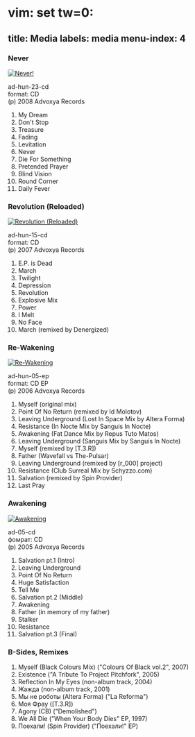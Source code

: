 # vim: set tw=0:
title: Media
labels: media
menu-index: 4
---

### Never

<a href="never.html"><img src="http://files.the-pulsar.com/pictures/cd/never-100.jpg" alt="Never!"/></a>

ad-hun-23-cd  
format: CD  
(p) 2008 Advoxya Records

01. My Dream
02. Don't Stop
03. Treasure
04. Fading
05. Levitation
06. Never
07. Die For Something
08. Pretended Prayer
09. Blind Vision
10. Round Corner
11. Daily Fever

### Revolution (Reloaded)

<a href="revolution-reloaded.html"><img src="http://files.the-pulsar.com/pictures/cd/revolution-reloaded-100.jpg" alt="Revolution (Reloaded)"/></a>

ad-hun-15-cd  
format: CD  
(p) 2007 Advoxya Records

01. E.P. is Dead
02. March
03. Twilight
04. Depression
05. Revolution
06. Explosive Mix
07. Power
08. I Melt
09. No Face
10. March (remixed by Denergized)

### Re-Wakening

<a href="rewakening.html"><img src="http://files.the-pulsar.com/pictures/cd/rewakening-100.jpg" alt="Re-Wakening"/></a>

ad-hun-05-ep  
format: CD EP  
(p) 2006 Advoxya Records

01. Myself (original mix)
02. Point Of No Return (remixed by Id Molotov)
03. Leaving Underground (Lost In Space Mix by Altera Forma)
04. Resistance (In Nocte Mix by Sanguis In Nocte)
05. Awakening (Fat Dance Mix by Repus Tuto Matos)
06. Leaving Underground (Sanguis Mix by Sanguis In Nocte)
07. Myself (remixed by [T.3.R])
08. Father (Wavefall vs The-Pulsar)
09. Leaving Underground (remixed by [r_000] project)
10. Resistance (Club Surreal Mix by Schyzzo.com)
11. Salvation (remixed by Spin Provider)
12. Last Pray

### Awakening

<a href="awakening.html"><img src="http://files.the-pulsar.com/pictures/cd/awakening-100.jpg" alt="Awakening"/></a>

ad-05-cd  
фомрат: CD  
(p) 2005 Advoxya Records

01. Salvation pt.1 (Intro)
02. Leaving Underground
03. Point Of No Return
04. Huge Satisfaction
05. Tell Me
06. Salvation pt.2 (Middle)
07. Awakening
08. Father (in memory of my father)
09. Stalker
10. Resistance
11. Salvation pt.3 (Final)

### B-Sides, Remixes

01. Myself (Black Colours Mix) ("Colours Of Black vol.2", 2007)
02. Existence ("A Tribute To Project Pitchfork", 2005)
03. Reflection In My Eyes (non-album track, 2004)
05. Жажда (non-album track, 2001)
06. Мы не роботы (Altera Forma) ("La Reforma")
07. Моя Фрау ([T.3.R])
08. Agony (CB) ("Demolished")
09. We All Die ("When Your Body Dies" EP, 1997)
10. Поехали! (Spin Provider) ("Поехали!" EP)
